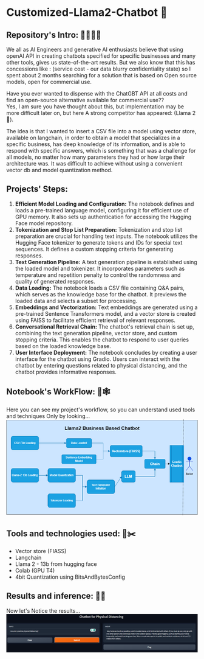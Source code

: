 # Customized-Llama2-Chatbot 🦙

## Repository's Intro: 🤷‍♂️🤷‍♂️
We all as AI Engineers and generative AI enthusiasts believe that using openAI API in creating chatbots specified for specific businesses and many other tools, gives us state-of-the-art results. But we also know that this has concessions like : (service cost - our data blurry confidentiality state) so I spent about 2 months searching for a solution that is based on Open source models, open for commercial use.

Have you ever wanted to dispense with the ChatGBT API at all costs and find an open-source alternative available for commercial use??  
Yes, I am sure you have thought about this, but implementation may be more difficult later on, but here A strong competitor has appeared: (Llama 2 🦙).  

The idea is that I wanted to insert a CSV file into a model using vector store, available on langchain, in order to obtain a model that specializes in a specific business, has deep knowledge of its information, and is able to respond with specific answers, which is something that was a challenge for all models, no matter how many parameters they had or how large their architecture was.  It was difficult to achieve without using a convenient vector db and model quantization method.

## Projects' Steps:
1. **Efficient Model Loading and Configuration:** The notebook defines and loads a pre-trained language model, configuring it for efficient use of GPU memory. It also sets up authentication for accessing the Hugging Face model repository.
2. **Tokenization and Stop List Preparation:** Tokenization and stop list preparation are crucial for handling text inputs. The notebook utilizes the Hugging Face tokenizer to generate tokens and IDs for special text sequences. It defines a custom stopping criteria for generating responses.
3. **Text Generation Pipeline:** A text generation pipeline is established using the loaded model and tokenizer. It incorporates parameters such as temperature and repetition penalty to control the randomness and quality of generated responses.
4. **Data Loading:** The notebook loads a CSV file containing Q&A pairs, which serves as the knowledge base for the chatbot. It previews the loaded data and selects a subset for processing.
5. **Embeddings and Vectorization:** Text embeddings are generated using a pre-trained Sentence Transformers model, and a vector store is created using FAISS to facilitate efficient retrieval of relevant responses.
6. **Conversational Retrieval Chain:** The chatbot's retrieval chain is set up, combining the text generation pipeline, vector store, and custom stopping criteria. This enables the chatbot to respond to user queries based on the loaded knowledge base.
7. **User Interface Deployment:** The notebook concludes by creating a user interface for the chatbot using Gradio. Users can interact with the chatbot by entering questions related to physical distancing, and the chatbot provides informative responses.


## Notebook's WorkFlow: 🎴🕸️
Here you can see my project's workflow, so you can understand used tools and techniques Only by looking...
![LLM-diagram](https://github.com/Ahmedsamy96/Customized-Llama2-Chatbot/blob/main/LLM-diagram.drawio.png)


## Tools and technologies used: 🔨✂️
- Vector store (FIASS)
- Langchain
- Llama 2 - 13b from hugging face
- Colab (GPU T4)
- 4bit Quantization using BitsAndBytesConfig

## Results and inference: 🍰🍰
Now let's Notice the results...
![Result1](https://github.com/Ahmedsamy96/Customized-Llama2-Chatbot/blob/main/Screenshot%202023-09-04%20104751.png)
